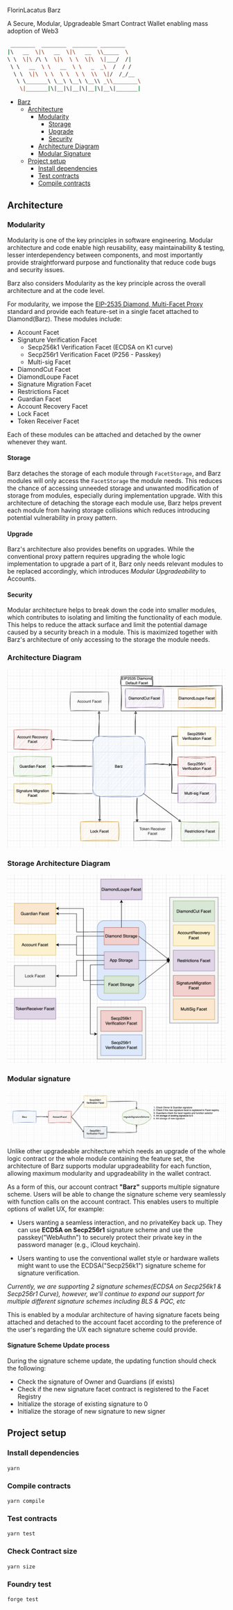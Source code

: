 FlorinLacatus Barz

A Secure, Modular, Upgradeable Smart Contract Wallet enabling mass adoption of Web3
```bash
 ________  ________  ________ ________     
|\   __  \|\   __  \|\   __  \\_____  \    
\ \  \|\ /\ \  \|\  \ \  \|\  \|___/  /|   
 \ \   __  \ \   __  \ \   _  _\  /  / /   
  \ \  \|\  \ \  \ \  \ \  \\  \|/  /_/__  
   \ \_______\ \__\ \__\ \__\\ _\\________\
    \|_______|\|__|\|__|\|__|\|__\|_______|                    
```
<!-- TOC -->
- [Barz](#barz)
    - [Architecture](#architecture)
        - [Modularity](#modularity)
            - [Storage](#storage)
            - [Upgrade](#upgrade)
            - [Security](#security)
        - [Architecture Diagram](#architecture-diagram)
        - [Modular Signature](#modular-signature)
    - [Project setup](#project-setup)
        - [Install dependencies](#install-dependencies)
        - [Test contracts](#test-contracts)
        - [Compile contracts](#compile-contracts)
<!-- /TOC -->

## Architecture

### Modularity
Modularity is one of the key principles in software engineering. Modular architecture and code enable high reusability, easy maintainability & testing, lesser interdependency between components, and most importantly provide straightforward purpose and functionality that reduce code bugs and security issues.

Barz also considers Modularity as the key principle across the overall architecture and at the code level.

For modularity, we impose the [EIP-2535 Diamond, Multi-Facet Proxy](https://eips.ethereum.org/EIPS/eip-2535) standard and provide each feature-set in a single facet attached to Diamond(Barz). 
These modules include:
* Account Facet
* Signature Verification Facet
    * Secp256k1 Verification Facet (ECDSA on K1 curve)
    * Secp256r1 Verification Facet (P256 - Passkey)
    * Multi-sig Facet
* DiamondCut Facet
* DiamondLoupe Facet
* Signature Migration Facet
* Restrictions Facet
* Guardian Facet
* Account Recovery Facet
* Lock Facet
* Token Receiver Facet

Each of these modules can be attached and detached by the owner whenever they want.

#### Storage
Barz detaches the storage of each module through `FacetStorage`, and Barz modules will only access the `FacetStorage` the module needs. This reduces the chance of accessing unneeded storage and unwanted modification of storage from modules, especially during implementation upgrade.
With this architecture of detaching the storage each module use, Barz helps prevent each module from having storage collisions which reduces introducing potential vulnerability in proxy pattern.

#### Upgrade
Barz's architecture also provides benefits on upgrades. While the conventional proxy pattern requires upgrading the whole logic implementation to upgrade a part of it, Barz only needs relevant modules to be replaced accordingly, which introduces *Modular Upgradeability* to Accounts.

#### Security
Modular architecture helps to break down the code into smaller modules, which contributes to isolating and limiting the functionality of each module. This helps to reduce the attack surface and limit the potential damage caused by a security breach in a module. This is maximized together with Barz's architecture of only accessing to the storage the module needs.

### Architecture Diagram
![Barz Facet Architecture](./docs/images/Barz_Facet_Architecture.png)

### Storage Architecture Diagram
![Barz Storage Architecture](./docs/images/Barz_Storage_Architecture.png)

### Modular signature
![Barz Modular Signature Architecture](./docs/images/Barz_Modular_Signature_Architecture.png)
Unlike other upgradeable architecture which needs an upgrade of the whole logic contract or the whole module containing the feature set, the architecture of Barz supports modular upgradeability for each function, allowing maximum modularity and upgradeability in the wallet contract.

As a form of this, our account contract **"Barz"** supports multiple signature scheme. Users will be able to change the signature scheme very seamlessly with function calls on the account contract.
This enables users to multiple options of wallet UX, for example:

* Users wanting a seamless interaction, and no privateKey back up.
They can use **ECDSA on Secp256r1** signature scheme and use the passkey("WebAuthn") to securely protect their private key in the password manager (e.g., iCloud keychain).

* Users wanting to use the conventional wallet style or hardware wallets might want to use the ECDSA("Secp256k1") signature scheme for signature verification.

*Currently, we are supporting 2 signature schemes(ECDSA on Secp256k1 & Secp256r1 Curve), however, we'll continue to expand our support for multiple different signature schemes including BLS & PQC, etc*

This is enabled by a modular architecture of having signature facets being attached and detached to the account facet according to the preference of the user's regarding the UX each signature scheme could provide.

#### Signature Scheme Update process
During the signature scheme update, the updating function should check the following:
* Check the signature of Owner and Guardians (if exists)
* Check if the new signature facet contract is registered to the Facet Registry
* Initialize the storage of existing signature to 0
* Initialize the storage of new signature to new signer


## Project setup

### Install dependencies
```
yarn
```

### Compile contracts
```
yarn compile
```

### Test contracts
```
yarn test
```

### Check Contract size
```
yarn size
```

### Foundry test
```
forge test
```